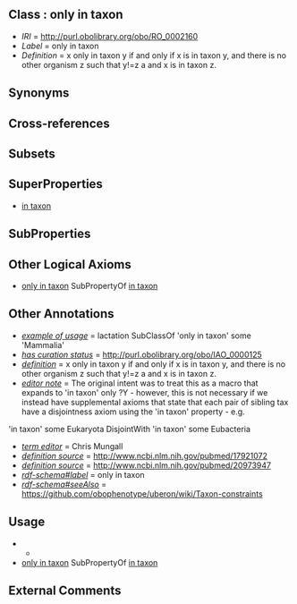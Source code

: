 
## Class : only in taxon

 * *IRI* = http://purl.obolibrary.org/obo/RO_0002160
 * *Label* = only in taxon
 * *Definition* = x only in taxon y if and only if x is in taxon y, and there is no other organism z such that y!=z a and x is in taxon z.

## Synonyms


## Cross-references


## Subsets


## SuperProperties

 * [in taxon](../../RO/62/RO_0002162.md)

## SubProperties


## Other Logical Axioms

 * [only in taxon](../../RO/60/RO_0002160.md) SubPropertyOf [in taxon](../../RO/62/RO_0002162.md)

## Other Annotations

 * *[example of usage](../../IAO/12/IAO_0000112.md)* = lactation SubClassOf 'only in taxon' some 'Mammalia'
 * *[has curation status](../../IAO/14/IAO_0000114.md)* = http://purl.obolibrary.org/obo/IAO_0000125
 * *[definition](../../IAO/15/IAO_0000115.md)* = x only in taxon y if and only if x is in taxon y, and there is no other organism z such that y!=z a and x is in taxon z.
 * *[editor note](../../IAO/16/IAO_0000116.md)* = The original intent was to treat this as a macro that expands to 'in taxon' only ?Y - however, this is not necessary if we instead have supplemental axioms that state that each pair of sibling tax have a disjointness axiom using the 'in taxon' property - e.g.

 'in taxon' some Eukaryota DisjointWith 'in taxon' some Eubacteria
 * *[term editor](../../IAO/17/IAO_0000117.md)* = Chris Mungall
 * *[definition source](../../IAO/19/IAO_0000119.md)* = http://www.ncbi.nlm.nih.gov/pubmed/17921072
 * *[definition source](../../IAO/19/IAO_0000119.md)* = http://www.ncbi.nlm.nih.gov/pubmed/20973947
 * *[rdf-schema#label](../../el/rdf-schema#label.md)* = only in taxon
 * *[rdf-schema#seeAlso](../../so/rdf-schema#seeAlso.md)* = https://github.com/obophenotype/uberon/wiki/Taxon-constraints

## Usage

 * -
 * [only in taxon](../../RO/60/RO_0002160.md) SubPropertyOf [in taxon](../../RO/62/RO_0002162.md)

## External Comments

